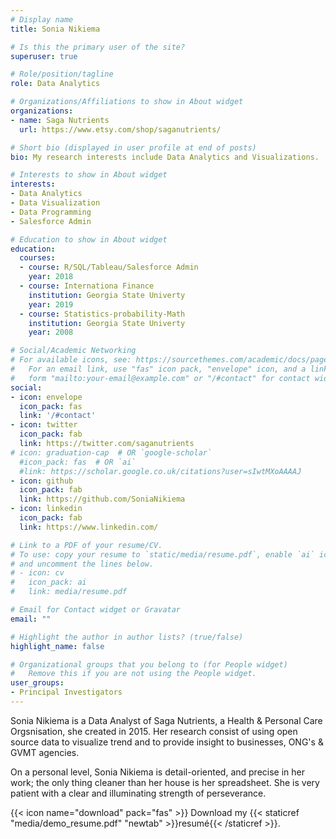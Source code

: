 ```yaml
---
# Display name
title: Sonia Nikiema

# Is this the primary user of the site?
superuser: true

# Role/position/tagline
role: Data Analytics

# Organizations/Affiliations to show in About widget
organizations:
- name: Saga Nutrients
  url: https://www.etsy.com/shop/saganutrients/

# Short bio (displayed in user profile at end of posts)
bio: My research interests include Data Analytics and Visualizations.

# Interests to show in About widget
interests:
- Data Analytics
- Data Visualization
- Data Programming
- Salesforce Admin

# Education to show in About widget
education:
  courses:
  - course: R/SQL/Tableau/Salesforce Admin 
    year: 2018
  - course: Internationa Finance
    institution: Georgia State Univerty
    year: 2019
  - course: Statistics-probability-Math 
    institution: Georgia State Univerty
    year: 2008

# Social/Academic Networking
# For available icons, see: https://sourcethemes.com/academic/docs/page-builder/#icons
#   For an email link, use "fas" icon pack, "envelope" icon, and a link in the
#   form "mailto:your-email@example.com" or "/#contact" for contact widget.
social:
- icon: envelope
  icon_pack: fas
  link: '/#contact'
- icon: twitter
  icon_pack: fab
  link: https://twitter.com/saganutrients
# icon: graduation-cap  # OR `google-scholar`
  #icon_pack: fas  # OR `ai`
  #link: https://scholar.google.co.uk/citations?user=sIwtMXoAAAAJ
- icon: github
  icon_pack: fab
  link: https://github.com/SoniaNikiema
- icon: linkedin
  icon_pack: fab
  link: https://www.linkedin.com/

# Link to a PDF of your resume/CV.
# To use: copy your resume to `static/media/resume.pdf`, enable `ai` icons in `params.toml`, 
# and uncomment the lines below.
# - icon: cv
#   icon_pack: ai
#   link: media/resume.pdf

# Email for Contact widget or Gravatar
email: ""

# Highlight the author in author lists? (true/false)
highlight_name: false

# Organizational groups that you belong to (for People widget)
#   Remove this if you are not using the People widget.
user_groups:
- Principal Investigators
---
```


Sonia Nikiema is a Data Analyst of Saga Nutrients, a Health & Personal Care Orgsnisation, she created in 2015. Her research consist of using open source data to visualize trend and to provide insight to businesses, ONG's & GVMT agencies.

On a personal level, Sonia Nikiema is detail-oriented, and precise in her work; the only thing cleaner than her house is her spreadsheet. She is very patient with a clear and illuminating strength of perseverance.

{{< icon name="download" pack="fas" >}} Download my {{< staticref "media/demo_resume.pdf" "newtab" >}}resumé{{< /staticref >}}.
